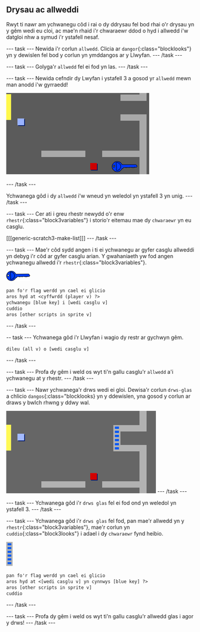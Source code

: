 ## Drysau ac allweddi

Rwyt ti nawr am ychwanegu côd i rai o dy ddrysau fel bod rhai o'r drysau yn y gêm wedi eu cloi, ac mae'n rhaid i'r chwaraewr ddod o hyd i allwedd i'w datgloi nhw a symud i'r ystafell nesaf.

--- task --- Newida i'r corlun `allwedd`. Clicia ar `dangor`{:class="blocklooks"} yn y dewislen fel bod y corlun yn ymddangos ar y Llwyfan. --- /task ---

--- task --- Golyga'r `allwedd` fel ei fod yn las. --- /task ---

--- task --- Newida cefndir dy Lwyfan i ystafell 3 a gosod yr `allwedd` mewn man anodd i'w gyrraedd!

![sgrinlun](images/world-key.png)

--- /task ---

Ychwanega gôd i dy `allwedd` i'w wneud yn weledol yn ystafell 3 yn unig. --- /task ---

--- task --- Cer ati i greu rhestr newydd o'r enw `rhestr`{:class="block3variables"} i storio'r eitemau mae dy `chwaraewr` yn eu casglu.

[[[generic-scratch3-make-list]]] --- /task ---

--- task --- Mae'r côd sydd angen i ti ei ychwanegu ar gyfer casglu allweddi yn debyg i'r côd ar gyfer casglu arian. Y gwahaniaeth yw fod angen ychwanegu allwedd i'r `rhestr`{:class="block3variables"}.

![allwedd](images/key.png)

```blocks3
pan fo'r flag werdd yn cael ei glicio
aros hyd at <cyffwrdd (player v) ?>
ychwanegu [blue key] i [wedi casglu v]
cuddio
aros [other scripts in sprite v]
```

--- /task ---

-- task --- Ychwanega gôd i'r Llwyfan i wagio dy restr ar gychwyn gêm.

```blocks3
dileu (all v) o [wedi casglu v]
```

--- /task ---

--- task --- Profa dy gêm i weld os wyt ti'n gallu casglu'r `allwedd` a'i ychwanegu at y rhestr. --- /task ---

--- task --- Nawr ychwanega'r drws wedi ei gloi. Dewisa'r corlun `drws-glas` a chlicio `dangos`{:class="blocklooks} yn y ddewislen, yna gosod y corlun ar draws y bwlch rhwng y ddwy wal.

![sgrinlun](images/world-door.png) --- /task ---

--- task --- Ychwanega gôd i'r `drws glas` fel ei fod ond yn weledol yn ystafell 3. --- /task ---

--- task --- Ychwanega gôd i'r `drws glas` fel fod, pan mae'r allwedd yn y `rhestr`{:class="block3variables"}, mae'r corlun yn `cuddio`{:class="block3looks"} i adael i dy `chwaraewr` fynd heibio.

![drws](images/door.png)

```blocks3
pan fo'r flag werdd yn cael ei glicio
aros hyd at <[wedi casglu v] yn cynnwys [blue key] ?>
aros [other scripts in sprite v]
cuddio
```

--- /task ---

--- task --- Profa dy gêm i weld os wyt ti'n gallu casglu'r allwedd glas i agor y drws! --- /task ---